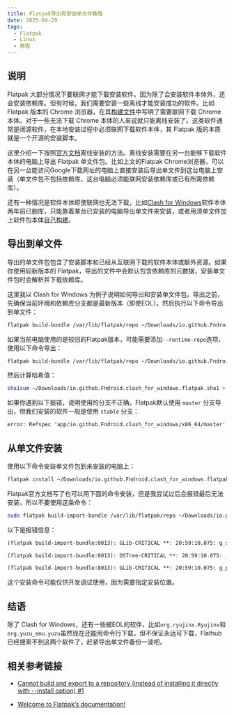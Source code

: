 ```yaml
---
title: Flatpak导出和安装单文件教程
date: 2025-04-29
tags:
  - Flatpak
  - Linux
  - 教程
---
```


## 说明

Flatpak 大部分情况下要联网才能下载安装软件。因为除了会安装软件本体外，还会安装依赖库。但有时候，我们需要安装一些离线才能安装成功的软件。比如 Flatpak 版本的 Chrome 浏览器，在其[构建文件](https://github.com/flathub/com.google.Chrome/blob/ce2f8b71ece1eb7431f70e72328f6e9ff33d366b/com.google.Chrome.yaml#L100)中写明了需要联网下载 Chrome 本体。对于一些无法下载 Chrome 本体的人来说就只能离线安装了。这类软件通常是闭源软件，在本地安装过程中必须联网下载软件本体，其 Flatpak 版的本质就是一个开源的安装脚本。

这里介绍一下按照[官方文档](https://docs.flatpak.org/en/latest/single-file-bundles.html)离线安装的方法。离线安装需要在另一台能够下载软件本体的电脑上导出 Flatpak 单文件包。比如上文的Flatpak Chrome浏览器，可以在另一台能访问Google下载网址的电脑上直接安装后导出单文件到这台电脑上安装（单文件包不包括依赖库，这台电脑必须能联网安装依赖库或已有所需依赖库）。

还有一种情况是软件本体即使联网也无法下载，比如[Clash for Windows](https://flathub.org/apps/io.github.Fndroid.clash_for_windows)软件本体两年前已删库，只能靠着某台已安装的电脑导出单文件来安装，或者用清单文件加上软件包本体[自己构建](https://docs.flatpak.org/en/latest/building-introduction.html)。

## 导出到单文件

导出的单文件包包含了安装脚本和已经从互联网下载的软件本体或额外资源。如果你使用较新版本的 Flatpak，导出的文件中会默认包含依赖库的元数据，安装单文件包时会解析并下载依赖库。

这里我以 Clash for Windows 为例子说明如何导出和安装单文件包。导出之前，先确保当前环境和依赖库分支都是最新版本（即使EOL）。然后执行以下命令导出到单文件：

```bash
flatpak build-bundle /var/lib/flatpak/repo ~/Downloads/io.github.Fndroid.clash_for_windows.flatpak io.github.Fndroid.clash_for_windows stable
```

如果当前电脑使用的是较旧的Flatpak版本，可能需要添加`--runtime-repo`选项，使用以下命令导出：

```bash
flatpak build-bundle /var/lib/flatpak/repo ~/Downloads/io.github.Fndroid.clash_for_windows.flatpak io.github.Fndroid.clash_for_windows stable --runtime-repo=https://flathub.org/repo/flathub.flatpakrepo
```

然后计算哈希值：

```bash
sha1sum ~/Downloads/io.github.Fndroid.clash_for_windows.flatpak.sha1 > ~/Downloads/io.github.Fndroid.clash_for_windows.flatpak.sha1.sha1
```

如果你遇到以下报错，说明使用的分支不正确。Flatpak默认使用 `master` 分支导出，但我们安装的软件一般是使用 `stable` 分支：

```txt
error: Refspec 'app/io.github.Fndroid.clash_for_windows/x86_64/master' not found
```

## 从单文件安装

使用以下命令安装单文件包到未安装的电脑上：

```bash
flatpak install ~/Downloads/io.github.Fndroid.clash_for_windows.flatpak
```

Flatpak官方文档写了也可以用下面的命令安装，但是我尝试过后会报错最后无法安装，所以不要使用这条命令：

```bash
sudo flatpak build-import-bundle /var/lib/flatpak/repo ~/Downloads/io.github.Fndroid.clash_for_windows.flatpak
```

以下是报错信息：

```txt
(flatpak build-import-bundle:8013): GLib-CRITICAL **: 20:59:10.075: g_str_has_prefix: assertion 'str != NULL' failed

(flatpak build-import-bundle:8013): OSTree-CRITICAL **: 20:59:10.075: _ostree_repo_get_remote: assertion 'name != NULL' failed

(flatpak build-import-bundle:8013): GLib-CRITICAL **: 20:59:10.075: g_propagate_error: assertion 'src != NULL' failed
```

这个安装命令可能仅供开发调试使用，因为需要指定安装位置。


## 结语

除了 Clash for Windows，还有一些被EOL的软件，比如`org.ryujinx.Ryujinx`和`org.yuzu_emu.yuzu`虽然现在还能用命令行下载，但不保证永远可下载，Flathub已经搜索不到这两个软件了，赶紧导出单文件备份一波吧。


## 相关参考链接

- [Cannot build and export to a repository (instead of installing it directly with --install option) #1](https://github.com/flathub/electron-sample-app/issues/1)

- [Welcome to Flatpak’s documentation!](https://docs.flatpak.org/en/latest/index.html)

